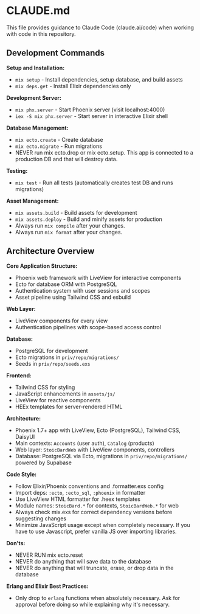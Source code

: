 # CLAUDE.md

This file provides guidance to Claude Code (claude.ai/code) when working with code in this repository.

## Development Commands

**Setup and Installation:**
- `mix setup` - Install dependencies, setup database, and build assets
- `mix deps.get` - Install Elixir dependencies only

**Development Server:**
- `mix phx.server` - Start Phoenix server (visit localhost:4000)
- `iex -S mix phx.server` - Start server in interactive Elixir shell

**Database Management:**
- `mix ecto.create` - Create database
- `mix ecto.migrate` - Run migrations
- NEVER run mix ecto.drop or mix ecto.setup. This app is connected to a production DB and that will destroy data.

**Testing:**
- `mix test` - Run all tests (automatically creates test DB and runs migrations)

**Asset Management:**
- `mix assets.build` - Build assets for development
- `mix assets.deploy` - Build and minify assets for production
- Always run `mix compile` after your changes.
- Always run `mix format` after your changes.

## Architecture Overview

**Core Application Structure:**
- Phoenix web framework with LiveView for interactive components
- Ecto for database ORM with PostgreSQL
- Authentication system with user sessions and scopes
- Asset pipeline using Tailwind CSS and esbuild


**Web Layer:**
- LiveView components for every view
- Authentication pipelines with scope-based access control

**Database:**
- PostgreSQL for development
- Ecto migrations in `priv/repo/migrations/`
- Seeds in `priv/repo/seeds.exs`

**Frontend:**
- Tailwind CSS for styling
- JavaScript enhancements in `assets/js/`
- LiveView for reactive components
- HEEx templates for server-rendered HTML

**Architecture:**
- Phoenix 1.7+ app with LiveView, Ecto (PostgreSQL), Tailwind CSS, DaisyUI
- Main contexts: `Accounts` (user auth), `Catalog` (products)
- Web layer: `StoicBardWeb` with LiveView components, controllers
- Database: PostgreSQL via Ecto, migrations in `priv/repo/migrations/` powered by Supabase

**Code Style:**
- Follow Elixir/Phoenix conventions and .formatter.exs config
- Import deps: `:ecto`, `:ecto_sql`, `:phoenix` in formatter
- Use LiveView HTML formatter for .heex templates
- Module names: `StoicBard.*` for contexts, `StoicBardWeb.*` for web
- Always check mix.exs for correct dependency versions before suggesting changes
- Minimize JavaScript usage except when completely necessary. If you have to use Javascript, prefer vanilla JS over importing libraries.

**Don'ts:**
- NEVER RUN mix ecto.reset
- NEVER do anything that will save data to the database
- NEVER do anything that will truncate, erase, or drop data in the database

**Erlang and Elixir Best Practices:**
- Only drop to `erlang` functions when absolutely necessary. Ask for approval before doing so while explaining why it's necessary.